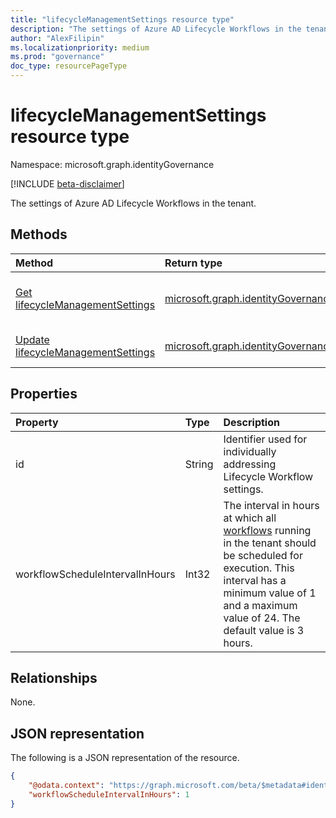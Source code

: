 ```yaml
---
title: "lifecycleManagementSettings resource type"
description: "The settings of Azure AD Lifecycle Workflows in the tenant."
author: "AlexFilipin"
ms.localizationpriority: medium
ms.prod: "governance"
doc_type: resourcePageType
---
```


# lifecycleManagementSettings resource type

Namespace: microsoft.graph.identityGovernance

[!INCLUDE [beta-disclaimer](../../includes/beta-disclaimer.md)]

The settings of Azure AD Lifecycle Workflows in the tenant.

## Methods

|Method|Return type|Description|
|:---|:---|:---|
|[Get lifecycleManagementSettings](../api/identitygovernance-lifecyclemanagementsettings-get.md)|[microsoft.graph.identityGovernance.lifecycleManagementSettings](../resources/identitygovernance-lifecyclemanagementsettings.md)|Read the properties and relationships of a [lifecycleManagementSettings](../resources/identitygovernance-lifecyclemanagementsettings.md) object.|
|[Update lifecycleManagementSettings](../api/identitygovernance-lifecyclemanagementsettings-update.md)|[microsoft.graph.identityGovernance.lifecycleManagementSettings](../resources/identitygovernance-lifecyclemanagementsettings.md)|Update the properties of a [lifecycleManagementSettings](../resources/identitygovernance-lifecyclemanagementsettings.md) object.|

## Properties

|Property|Type|Description|
|:---|:---|:---|
|id|String|Identifier used for individually addressing Lifecycle Workflow settings.|
|workflowScheduleIntervalInHours|Int32|The interval in hours at which all [workflows](../resources/identitygovernance-workflow.md) running in the tenant should be scheduled for execution. This interval has a minimum value of 1 and a maximum value of 24. The default value is 3 hours. |

## Relationships

None.

## JSON representation

The following is a JSON representation of the resource.
<!-- {
  "blockType": "resource",
  "keyProperty": "id",
  "@odata.type": "microsoft.graph.identityGovernance.lifecycleManagementSettings",
  "baseType": "microsoft.graph.entity",
  "openType": false
}
-->
``` json
{
    "@odata.context": "https://graph.microsoft.com/beta/$metadata#identityGovernance/lifecycleWorkflows/settings/$entity",
    "workflowScheduleIntervalInHours": 1
}
```
